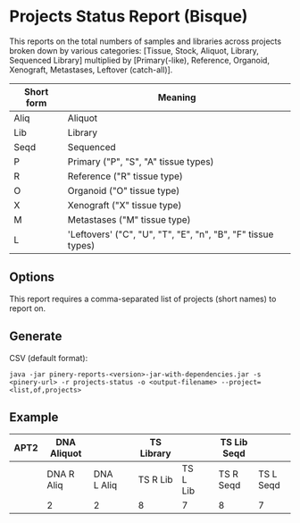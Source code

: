 # Projects Status Report (Bisque)
This reports on the total numbers of samples and libraries across projects broken down by various categories: [Tissue, Stock, Aliquot, Library, Sequenced Library] multiplied by [Primary(-like), Reference, Organoid, Xenograft, Metastases, Leftover (catch-all)]. 

| Short form | Meaning |
|------------|---------|
| Aliq       | Aliquot |
| Lib        | Library |
| Seqd       | Sequenced |
| P          | Primary ("P", "S", "A" tissue types) |
| R          | Reference ("R" tissue type) |
| O          | Organoid ("O" tissue type) |
| X          | Xenograft ("X" tissue type) |
| M          | Metastases ("M" tissue type) |
| L          | 'Leftovers' ("C", "U", "T", "E", "n", "B", "F" tissue types) |

## Options

This report requires a comma-separated list of projects (short names) to report on.

## Generate

CSV (default format):
```
java -jar pinery-reports-<version>-jar-with-dependencies.jar -s <pinery-url> -r projects-status -o <output-filename> --project=<list,of,projects>
```

## Example

| APT2 | DNA Aliquot |        |     | TS Library |    |     | TS Lib Seqd |  |
|------|-------------|--------|-----|------------|----|-----|-------------|--|
|      | DNA R Aliq  | DNA L Aliq |  | TS R Lib  | TS L Lib |  | TS R Seqd | TS L Seqd |
|      | 2           | 2          |  | 8         | 7        |  | 8         | 7         |
